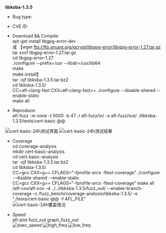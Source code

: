 **libksba-1.3.5**		
* Bug type:    			
  
* CVE ID:     			
   
* Download && Compile:   
apt-get install libgpg-error-dev   
或
【wget ftp://ftp.gnupg.org/gcrypt/libgpg-error/libgpg-error-1.27.tar.gz   
tar zxvf libgpg-error-1.27.tar.gz   
cd libgpg-error-1.27   
./configure --prefix=/usr --libdir=/usr/lib64   
make   
make install】   
tar -xjf libksba-1.3.5.tar.bz2   
cd libksba-1.3.5/   
CC=afl-clang-fast CXX=afl-clang-fast++ ./configure --disable-shared --enable-static   
make all   
* Reproduce:   
afl-fuzz -m none -t 5000 -b 47 -i afl-fuzz/in/ -o afl-fuzz/out/ ./libksba-1.3.5/tests/cert-basic @@   


![cert-basic-24h测试界面](https://user-images.githubusercontent.com/76025773/221219569-fb63e1a5-f24d-4559-9308-cc4dca1751e4.png)
![cert-basic-24h测试结果](https://user-images.githubusercontent.com/76025773/221219577-966045f4-e682-4ed6-9413-b8b74c4e3216.png)

* Coverage      
cd coverage-analysis          
mkdir cert-basic-analysis           
cd cert-basic-analysis            
tar -xjf libksba-1.3.5.tar.bz2            
cd libksba-1.3.5/                   
CC=gcc CXX=g++ CFLAGS="-fprofile-arcs -ftest-coverage" ./configure --disable-shared --enable-static             
CC=gcc CXX=g++ CFLAGS="-fprofile-arcs -ftest-coverage" make all    
/afl-cov/afl-cov -d ../../libksba-1.3.5/fuzz_out/ --enable-branch-coverage -c /fuzz_bench/coverage-analysis/libksba-1.3.5/ -e "./tests/cert-basic @@ -f AFL_FILE"           
![cert-basic-24h覆盖情况](https://user-images.githubusercontent.com/76025773/221220180-7d93484c-eca7-4947-ab79-968601989e21.png)

* Speed         
afl-plot fuzz_out graph_fuzz_out          
![exec_speed](https://user-images.githubusercontent.com/76025773/221220272-cd7b7b64-58bd-44b8-bfb7-7d23b6cb7d5d.png)
![high_freq](https://user-images.githubusercontent.com/76025773/221220280-35c30dc2-f2f5-45b6-bdef-109c290f0e73.png)
![low_freq](https://user-images.githubusercontent.com/76025773/221220287-8519b13a-505e-40ab-bb6e-8c91d89ba21e.png)

